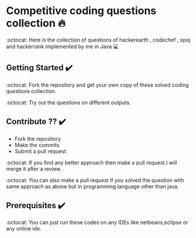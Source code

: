 # Competitive coding questions collection :fire:

:octocat: Here is the collection of questions of hackerearth , codechef , spoj and hackerrank implemented by me in Java :computer:

## Getting Started :heavy_check_mark:
:octocat: Fork the repository and get your own copy of these solved coding questions collection.

:octocat: Try out the questions on different outputs.

## Contribute ?? :heavy_check_mark:
* Fork the repository
* Make the commits
* Submit a pull request

:octocat: If you find any better approach then make a pull request.I will merge it after a review.

:octocat: You can also make a pull request if you solved the question with same approach as above but in programming language other than java.


## Prerequisites :heavy_check_mark:
:octocat: You can just run these codes on any IDEs like netbeans,eclipse or any online ide.
